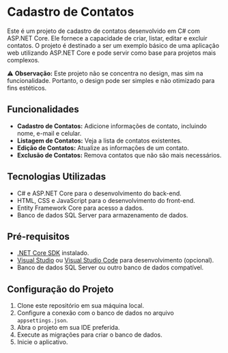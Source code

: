# Cadastro de Contatos

Este é um projeto de cadastro de contatos desenvolvido em C# com ASP.NET Core. Ele fornece a capacidade de criar, listar, editar e excluir contatos. O projeto é destinado a ser um exemplo básico de uma aplicação web utilizando ASP.NET Core e pode servir como base para projetos mais complexos.

⚠️ **Observação:** Este projeto não se concentra no design, mas sim na funcionalidade. Portanto, o design pode ser simples e não otimizado para fins estéticos.

## Funcionalidades

- **Cadastro de Contatos:** Adicione informações de contato, incluindo nome, e-mail e celular.
- **Listagem de Contatos:** Veja a lista de contatos existentes.
- **Edição de Contatos:** Atualize as informações de um contato.
- **Exclusão de Contatos:** Remova contatos que não são mais necessários.

## Tecnologias Utilizadas

- C# e ASP.NET Core para o desenvolvimento do back-end.
- HTML, CSS e JavaScript para o desenvolvimento do front-end.
- Entity Framework Core para acesso a dados.
- Banco de dados SQL Server para armazenamento de dados.

## Pré-requisitos

- [.NET Core SDK](https://dotnet.microsoft.com/download) instalado.
- [Visual Studio](https://visualstudio.microsoft.com/) ou [Visual Studio Code](https://code.visualstudio.com/) para desenvolvimento (opcional).
- Banco de dados SQL Server ou outro banco de dados compatível.

## Configuração do Projeto

1. Clone este repositório em sua máquina local.
2. Configure a conexão com o banco de dados no arquivo `appsettings.json`.
3. Abra o projeto em sua IDE preferida.
4. Execute as migrações para criar o banco de dados.
5. Inicie o aplicativo.
